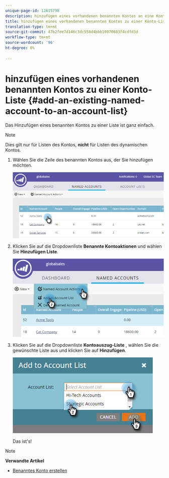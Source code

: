```yaml
---
unique-page-id: 12615798
description: hinzufügen eines vorhandenen benannten Kontos an eine Kontodokumentation - Marketing Docs - Produktdokumentation
title: hinzufügen eines vorhandenen benannten Kontos zu einer Konto-Liste
translation-type: tm+mt
source-git-commit: 47b2fee7d146c3dc558d4bbb10070683f4cdfd3d
workflow-type: tm+mt
source-wordcount: '96'
ht-degree: 0%

---
```



# hinzufügen eines vorhandenen benannten Kontos zu einer Konto-Liste {#add-an-existing-named-account-to-an-account-list}

Das Hinzufügen eines benannten Kontos zu einer Liste ist ganz einfach.

>[!NOTE]
>
>Dies gilt nur für Listen des Kontos, **nicht** für Listen des dynamischen Kontos.

1. Wählen Sie die Zeile des benannten Kontos aus, der Sie hinzufügen möchten.

   ![](assets/four-1.png)

1. Klicken Sie auf die Dropdownliste **Benannte Kontoaktionen** und wählen Sie **Hinzufügen Liste**.

   ![](assets/five-1.png)

1. Klicken Sie auf die Dropdownliste **Kontoauszug-Liste** , wählen Sie die gewünschte Liste aus und klicken Sie auf **Hinzufügen**.

   ![](assets/six-1.png)

   Das ist&#39;s!

>[!NOTE]
>
>**Verwandte Artikel**
>
>* [Benanntes Konto erstellen](create-a-named-account.md)

>



